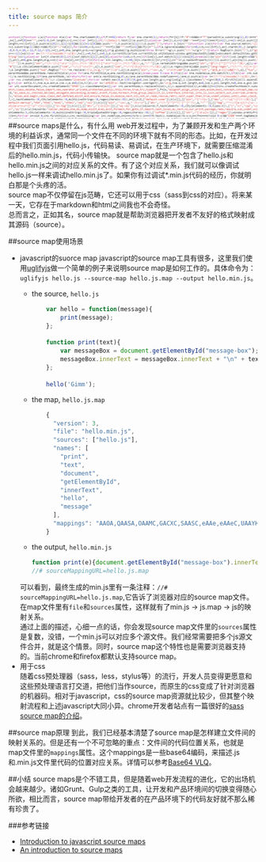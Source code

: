 ```yaml
---
title: source maps 简介
---
```

![source-maps](https://raw.githubusercontent.com/gimm/gimm.github.io/master/images/posters/sourcemaps.png)
##source maps是什么，有什么用
web开发过程中，为了兼顾开发和生产两个环境的利益诉求，通常同一个文件在不同的环境下就有不同的形态。比如，在开发过程中我们页面引用hello.js，代码易读、易调试，在生产环境下，就需要压缩混淆后的hello.min.js，代码小传输快。
source map就是一个包含了hello.js和hello.min.js之间的对应关系的文件。有了这个对应关系，我们就可以像调试hello.js一样来调试hello.min.js了。如果你有过调试*.min.js代码的经历，你就明白那是个头疼的活。  
source map不仅停留在js范畴，它还可以用于css（sass到css的对应）。将来某一天，它存在于markdown和html之间我也不会奇怪。  
总而言之，正如其名，source map就是帮助浏览器把开发者不友好的格式映射成其源码（source）。

##source map使用场景
- javascript的suorce map
    javascript的source map工具有很多，这里我们使用[uglifyjs](https://github.com/mishoo/UglifyJS2)做一个简单的例子来说明source map是如何工作的。具体命令为：`uglifyjs hello.js --source-map hello.js.map --output hello.min.js`。
    - the source, `hello.js`

        ```javascript
            var hello = function(message){
                print(message);
            };
            
            function print(text){
                var messageBox = document.getElementById("message-box");
                messageBox.innerText = messageBox.innerText + "\n" + text;
            };
            
            hello('Gimm');
        ```
    
    - the map, `hello.js.map`

        ```javascript
            {
              "version": 3,
              "file": "hello.min.js",
              "sources": ["hello.js"],
              "names": [
                "print",
                "text",
                "document",
                "getElementById",
                "innerText",
                "hello",
                "message"
              ],
              "mappings": "AAOA,QAASA,OAAMC,GACXC,SAASC,eAAe,eAAeC,UAAYH,EALvD,GAAII,OAAQ,SAASC,GACjBN,MAAMM,GAOVD,OAAM"
            }
        ```
    
    - the output, `hello.min.js`

        ```javascript
        function print(e){document.getElementById("message-box").innerText=e}var     hello=function(e){print(e)};hello("Gimm");
        //# sourceMappingURL=hello.js.map
        ```
    可以看到，最终生成的min.js里有一条注释：`//# sourceMappingURL=hello.js.map`,它告诉了浏览器对应的source map文件。在map文件里有`file`和`sources`属性，这样就有了min.js -> js.map -> js的映射关系。  
    通过上面的描述，心细一点的话，你会发现source map文件里的`sources`属性是复数，没错，一个min.js可以对应多个源文件。我们经常需要把多个js源文件合并，就是这个情景。同时，source map这个特性也是需要浏览器支持的。当前chrome和firefox都默认支持source map。
- 用于css  
    随着css预处理器（sass，less，stylus等）的流行，开发人员变得更愿意和这些预处理语言打交道，把他们当作source，而原生的css变成了针对浏览器的机器码。相对于javascript，css的source map资源就比较少，但其整个映射流程和上述javascript大同小异。chrome开发者站点有一篇很好的[sass source map的介绍](https://developer.chrome.com/devtools/docs/css-preprocessors)。

##source map原理
到此，我们已经基本清楚了source map是怎样建立文件间的映射关系的。但是还有一个不可忽略的重点：文件间的代码位置关系，也就是map文件里的`mappings`属性。这个mappings是一些base64编码，来描述.js和.min.js文件里代码的位置对应关系。详情可以参考[Base64 VLQ](http://www.html5rocks.com/en/tutorials/developertools/sourcemaps/#toc-base64vlq)。

##小结
source maps是个不错工具，但是随着web开发流程的进化，它的出场机会越来越少。诸如Grunt、Gulp之类的工具，让开发和产品环境间的切换变得随心所欲，相比而言，source map带给开发者的在产品环境下的代码友好就不那么稀有珍贵了。

###参考链接
- [Introduction to javascript source maps](http://www.html5rocks.com/en/tutorials/developertools/sourcemaps/)
- [An introduction to source maps](http://blog.teamtreehouse.com/introduction-source-maps)
